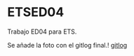 # ETSED04
Trabajo ED04 para ETS.

Se añade la foto con el gitlog final.!
[gitlog](https://github.com/CrisGlz/ETSED04/assets/113533760/4d378bca-885c-4cfd-94a6-d76120d44820)
